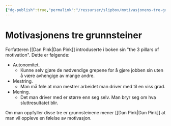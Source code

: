```yaml
---
{"dg-publish":true,"permalink":"/ressurser/slipbox/motivasjonens-tre-grunnsteiner/","dgHomeLink":true,"dgPassFrontmatter":false}
---
```


# Motivasjonens tre grunnsteiner

Forfatteren [[Dan Pink|Dan Pink]] introduserte i boken sin "the 3 pillars of motivation". Dette er følgende:

* Autonomitet. 
	* Kunne selv gjøre de nødvendige grepene for å gjøre jobben sin uten å være avhengige av mange andre.
* Mestring. 
	* Man må føle at man mestrer arbeidet man driver med til en viss grad.
* Mening. 
	* Det man driver med er større enn seg selv. Man bryr seg om hva sluttresultatet blir. 

Om man oppfyller disse tre er grunnsteinene mener [[Dan Pink|Dan Pink]] at man vil oppleve en følelse av motivasjon.